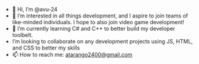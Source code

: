 - 👋 Hi, I’m @avu-24
- 👀 I’m interested in all things development, and I aspire to join teams of like-minded individuals. I hope to also join video game development!
- 🌱 I’m currently learning C# and C++ to better build my developer toolbelt.
- I’m looking to collaborate on any development projects using JS, HTML, and CSS to better my skills 
- 📫 How to reach me: atarango2400@gmail.com

<!---
avu-24/avu-24 is a ✨ special ✨ repository because its `README.md` (this file) appears on your GitHub profile.
You can click the Preview link to take a look at your changes.
--->
